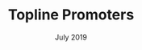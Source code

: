 ---
title: "Topline Promoters"
date: "July 2019"
tags: "Branding, WordPress, HTML, CSS"
image: "topline.png"
---
